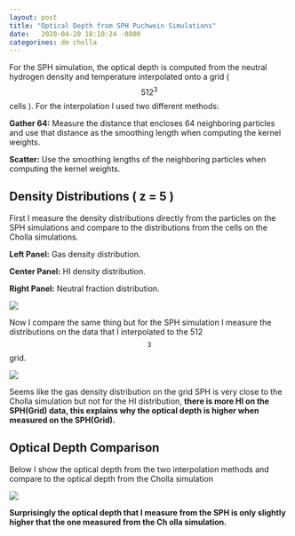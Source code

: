 ```yaml
---
layout: post
title: "Optical Depth from SPH Puchwein Simulations"
date:   2020-04-20 18:10:24 -0800
categorines: dm cholla
---
```



For the SPH simulation, the optical depth is computed from the neutral hydrogen density and temperature interpolated onto a grid ( $$512^3$$ cells ). For the interpolation I used two different methods:

**Gather 64:** Measure the distance that encloses 64 neighboring particles and use that distance as the smoothing length when computing the kernel weights.

**Scatter:** Use the smoothing lengths of the neighboring particles when computing the kernel weights. 



## Density Distributions  ( z = 5 )

First I measure the density distributions directly from the particles on the SPH simulations and compare to the distributions from the cells on the Cholla simulations.

**Left Panel:** Gas density distribution.

**Center Panel:** HI density distribution.

**Right Panel:** Neutral fraction distribution.


<img src="{{ site.url }}assets/images/density_distribution.png"> 



Now I compare the same thing but for the SPH simulation I measure the distributions on the data that I interpolated to the 512$$^3$$ grid.

<img src="{{ site.url }}assets/images/ionization_fraction_H.png"> 


Seems like the gas density distribution on the grid SPH is very close to the Cholla simulation but not for the HI distribution, **there is more HI on the SPH(Grid) data, this explains why the optical depth is higher when measured on the SPH(Grid).**


## Optical Depth Comparison

Below I show the optical depth from the two interpolation methods and compare to the optical depth from the Cholla simulation



<img src="{{ site.url }}assets/images/optical_depth_uvb_log_res_sph_0.png"> 


**Surprisingly the optical depth that I measure from the SPH is only slightly higher that the one measured from the Ch olla simulation.**
